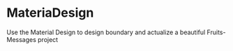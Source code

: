 # MateriaDesign
Use the Material Design to design boundary and actualize a beautiful Fruits-Messages project
